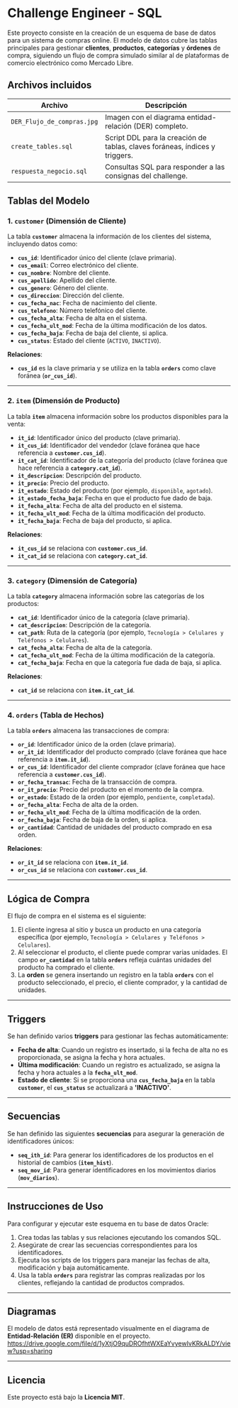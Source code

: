 # Challenge Engineer -  SQL

Este proyecto consiste en la creación de un esquema de base de datos para un sistema de compras online. El modelo de datos cubre las tablas principales para gestionar **clientes**, **productos**, **categorías** y **órdenes** de compra, siguiendo un flujo de compra simulado similar al de plataformas de comercio electrónico como Mercado Libre.

##  Archivos incluidos

| Archivo                        | Descripción |
|--------------------------------|-------------|
| `DER_Flujo_de_compras.jpg`     | Imagen con el diagrama entidad-relación (DER) completo. |
| `create_tables.sql`            | Script DDL para la creación de tablas, claves foráneas, índices y triggers. |
| `respuesta_negocio.sql`        | Consultas SQL para responder a las consignas del challenge. |


## Tablas del Modelo

### 1. **`customer`** (Dimensión de Cliente)
La tabla **`customer`** almacena la información de los clientes del sistema, incluyendo datos como:
- **`cus_id`**: Identificador único del cliente (clave primaria).
- **`cus_email`**: Correo electrónico del cliente.
- **`cus_nombre`**: Nombre del cliente.
- **`cus_apellido`**: Apellido del cliente.
- **`cus_genero`**: Género del cliente.
- **`cus_direccion`**: Dirección del cliente.
- **`cus_fecha_nac`**: Fecha de nacimiento del cliente.
- **`cus_telefono`**: Número telefónico del cliente.
- **`cus_fecha_alta`**: Fecha de alta en el sistema.
- **`cus_fecha_ult_mod`**: Fecha de la última modificación de los datos.
- **`cus_fecha_baja`**: Fecha de baja del cliente, si aplica.
- **`cus_status`**: Estado del cliente (`ACTIVO`, `INACTIVO`).

**Relaciones**:
- **`cus_id`** es la clave primaria y se utiliza en la tabla **`orders`** como clave foránea (**`or_cus_id`**).

---

### 2. **`item`** (Dimensión de Producto)
La tabla **`item`** almacena información sobre los productos disponibles para la venta:
- **`it_id`**: Identificador único del producto (clave primaria).
- **`it_cus_id`**: Identificador del vendedor (clave foránea que hace referencia a **`customer.cus_id`**).
- **`it_cat_id`**: Identificador de la categoría del producto (clave foránea que hace referencia a **`category.cat_id`**).
- **`it_descripcion`**: Descripción del producto.
- **`it_precio`**: Precio del producto.
- **`it_estado`**: Estado del producto (por ejemplo, `disponible`, `agotado`).
- **`it_estado_fecha_baja`**: Fecha en que el producto fue dado de baja.
- **`it_fecha_alta`**: Fecha de alta del producto en el sistema.
- **`it_fecha_ult_mod`**: Fecha de la última modificación del producto.
- **`it_fecha_baja`**: Fecha de baja del producto, si aplica.

**Relaciones**:
- **`it_cus_id`** se relaciona con **`customer.cus_id`**.
- **`it_cat_id`** se relaciona con **`category.cat_id`**.

---

### 3. **`category`** (Dimensión de Categoría)
La tabla **`category`** almacena información sobre las categorías de los productos:
- **`cat_id`**: Identificador único de la categoría (clave primaria).
- **`cat_descripcion`**: Descripción de la categoría.
- **`cat_path`**: Ruta de la categoría (por ejemplo, `Tecnología > Celulares y Teléfonos > Celulares`).
- **`cat_fecha_alta`**: Fecha de alta de la categoría.
- **`cat_fecha_ult_mod`**: Fecha de la última modificación de la categoría.
- **`cat_fecha_baja`**: Fecha en que la categoría fue dada de baja, si aplica.

**Relaciones**:
- **`cat_id`** se relaciona con **`item.it_cat_id`**.

---

### 4. **`orders`** (Tabla de Hechos)
La tabla **`orders`** almacena las transacciones de compra:
- **`or_id`**: Identificador único de la orden (clave primaria).
- **`or_it_id`**: Identificador del producto comprado (clave foránea que hace referencia a **`item.it_id`**).
- **`or_cus_id`**: Identificador del cliente comprador (clave foránea que hace referencia a **`customer.cus_id`**).
- **`or_fecha_transac`**: Fecha de la transacción de compra.
- **`or_it_precio`**: Precio del producto en el momento de la compra.
- **`or_estado`**: Estado de la orden (por ejemplo, `pendiente`, `completada`).
- **`or_fecha_alta`**: Fecha de alta de la orden.
- **`or_fecha_ult_mod`**: Fecha de la última modificación de la orden.
- **`or_fecha_baja`**: Fecha de baja de la orden, si aplica.
- **`or_cantidad`**: Cantidad de unidades del producto comprado en esa orden.

**Relaciones**:
- **`or_it_id`** se relaciona con **`item.it_id`**.
- **`or_cus_id`** se relaciona con **`customer.cus_id`**.

---

## Lógica de Compra

El flujo de compra en el sistema es el siguiente:
1. El cliente ingresa al sitio y busca un producto en una categoría específica (por ejemplo, `Tecnología > Celulares y Teléfonos > Celulares`).
2. Al seleccionar el producto, el cliente puede comprar varias unidades. El campo **`or_cantidad`** en la tabla **`orders`** refleja cuántas unidades del producto ha comprado el cliente.
3. La **orden** se genera insertando un registro en la tabla **`orders`** con el producto seleccionado, el precio, el cliente comprador, y la cantidad de unidades.

---

## Triggers

Se han definido varios **triggers** para gestionar las fechas automáticamente:
- **Fecha de alta**: Cuando un registro es insertado, si la fecha de alta no es proporcionada, se asigna la fecha y hora actuales.
- **Última modificación**: Cuando un registro es actualizado, se asigna la fecha y hora actuales a la **`fecha_ult_mod`**.
- **Estado de cliente**: Si se proporciona una **`cus_fecha_baja`** en la tabla **`customer`**, el **`cus_status`** se actualizará a **'INACTIVO'**.

---

## Secuencias

Se han definido las siguientes **secuencias** para asegurar la generación de identificadores únicos:
- **`seq_ith_id`**: Para generar los identificadores de los productos en el historial de cambios (**`item_hist`**).
- **`seq_mov_id`**: Para generar identificadores en los movimientos diarios (**`mov_diarios`**).

---

## Instrucciones de Uso

Para configurar y ejecutar este esquema en tu base de datos Oracle:

1. Crea todas las tablas y sus relaciones ejecutando los comandos SQL.
2. Asegúrate de crear las secuencias correspondientes para los identificadores.
3. Ejecuta los scripts de los triggers para manejar las fechas de alta, modificación y baja automáticamente.
4. Usa la tabla **`orders`** para registrar las compras realizadas por los clientes, reflejando la cantidad de productos comprados.

---

## Diagramas

El modelo de datos está representado visualmente en el diagrama de **Entidad-Relación (ER)** disponible en el proyecto.
https://drive.google.com/file/d/1yXtjO9quDROfhtWXEaYvyewIvKRkALDY/view?usp=sharing

---

## Licencia

Este proyecto está bajo la **Licencia MIT**.

